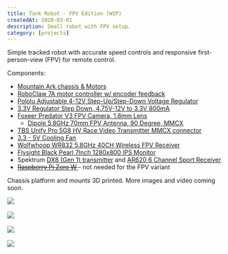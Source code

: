 ```yaml
---
title: Tank Robot - FPV Edition (WIP)
createdAt: 2020-03-01
description: Small robot with FPV setup.
category: [projects]
---
```


Simple tracked robot with accurate speed controls and responsive first-person-view (FPV) for remote control.

Components:

<ul>
  <li>
    <a href="https://www.amazon.com/MOUNTAIN_ARK-Tracked-Platform-Aluminum-Raspberry/dp/B0746FYXYQ">
      Mountain Ark chassis & Motors
    </a>
  </li>
  <li>
    <a href="https://www.basicmicro.com/Roboclaw-2x7A-Motor-Controller_p_55.html">
      RoboClaw 7A motor controller w/ encoder feedback
    </a>
  </li>
  <li>
    <a href="https://www.pololu.com/product/2572>"> Pololu Adjustable 4-12V Step-Up/Step-Down Voltage Regulator </a>
  </li>
  <li>
    <a href="https://www.amazon.com/gp/product/B01N1I1LXH/">3.3V Regulator Step Down, 4.75V-12V to 3.3V 800mA</a>
  </li>
  <li>
    <a href="https://www.amazon.com/gp/product/B07FMX42VG"> Foxeer Predator V3 FPV Camera, 1.8mm Lens </a>
    <ul>
      <li>
        <a href="https://www.amazon.com/gp/product/B07CJ5S7XP/">
          Dipole 5.8GHz 70mm FPV Antenna, 90 Degree, MMCX
        </a>
      </li>
    </ul>
  </li>
  <li>
    <a href="https://www.amazon.com/gp/product/B07CV8R5WF">
      TBS Unify Pro 5G8 HV Race Video Transmitter MMCX connector
    </a>
  </li>
  <li>
    <a href="https://www.amazon.com/gp/product/B072FW3DDQ/"> 3.3 - 5V Cooling Fan </a>
  </li>
  <li>
    <a href="https://www.amazon.com/gp/product/B01H36AIGY/">Wolfwhoop WR832 5.8GHz 40CH Wireless FPV Receiver</a>
  </li>

  <li>
    <a href="https://www.amazon.com/Flysight-1280x800-Integrated-RC801-Lite/dp/B01CZMSLYW">
      Flysight Black Pearl 7Inch 1280x800 IPS Monitor
    </a>
  </li>
  <li>
    Spektrum
    <a href="https://www.horizonhobby.com/SPM8800">DX8 (Gen 1) transmitter</a>
    and
    <a href="https://www.spektrumrc.com/Products/Default.aspx?ProdID=SPMAR620">AR620 6 Channel Sport Receiver</a>
  </li>
  <li>
    <s>
      <a href="https://www.raspberrypi.org/products/raspberry-pi-zero-w/"> Raspberry Pi Zero W </a>
    </s>
    - not needed for the FPV variant
  </li>
</ul>
<p>Chassis platform and mounts 3D printed. More images and video coming soon.</p>
<div>
  <img class="img-fluid rounded" src="/i/projects/2019/0301-tankrobot-fpv/tank-robot-001.jpg" />
</div>
<br />
<div>
  <img class="img-fluid rounded" src="/i/projects/2019/0301-tankrobot-fpv/tank-robot-002.jpg" />
</div>
<br />
<div>
  <img class="img-fluid rounded" src="/i/projects/2019/0301-tankrobot-fpv/tank-robot-003.jpg" />
</div>
<br />
<div>
  <img class="img-fluid rounded" src="/i/blog/2019/0521-3dprinter-update/fusion-tank-assembly.png" />
</div>

